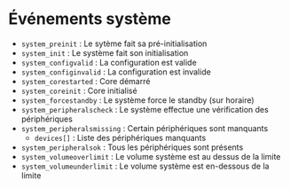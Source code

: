 # Événements système
- `system_preinit` : Le sytème fait sa pré-initialisation
- `system_init` : Le système fait son initialisation
- `system_configvalid` : La configuration est valide
- `system_configinvalid` : La configuration est invalide
- `system_corestarted` : Core démarré
- `system_coreinit` : Core initialisé
- `system_forcestandby` : Le système force le standby (sur horaire)
- `system_peripheralscheck` : Le système effectue une vérification des périphériques
- `system_peripheralsmissing` : Certain périphériques sont manquants
  - `devices[]` : Liste des périphériques manquants
- `system_peripheralsok` : Tous les périphériques sont présents
- `system_volumeoverlimit` : Le volume système est au dessus de la limite
- `system_volumeunderlimit` : Le volume système est en-dessous de la limite
